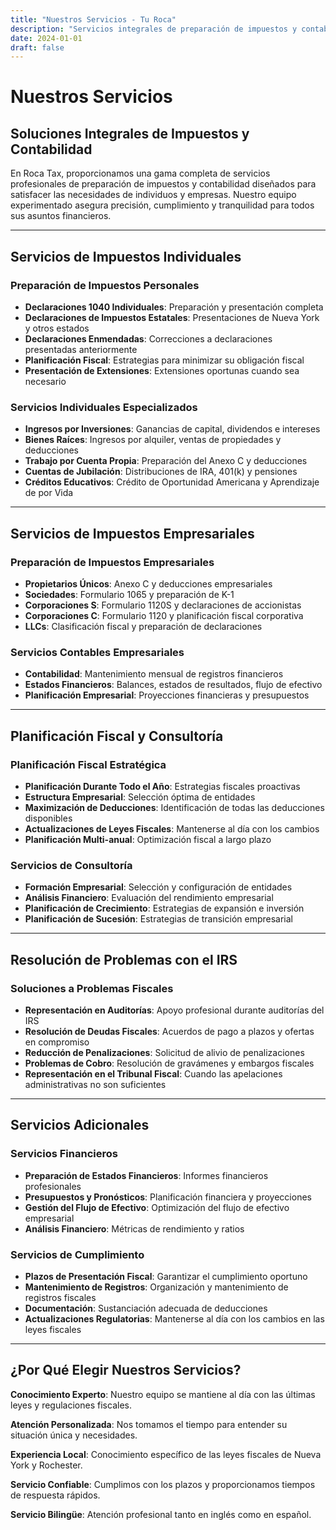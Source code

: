 ```yaml
---
title: "Nuestros Servicios - Tu Roca"
description: "Servicios integrales de preparación de impuestos y contabilidad para individuos y empresas en Rochester, NY."
date: 2024-01-01
draft: false
---
```


# Nuestros Servicios

## Soluciones Integrales de Impuestos y Contabilidad

En Roca Tax, proporcionamos una gama completa de servicios profesionales de preparación de impuestos y contabilidad diseñados para satisfacer las necesidades de individuos y empresas. Nuestro equipo experimentado asegura precisión, cumplimiento y tranquilidad para todos sus asuntos financieros.

---

## Servicios de Impuestos Individuales

### Preparación de Impuestos Personales
- **Declaraciones 1040 Individuales**: Preparación y presentación completa
- **Declaraciones de Impuestos Estatales**: Presentaciones de Nueva York y otros estados
- **Declaraciones Enmendadas**: Correcciones a declaraciones presentadas anteriormente
- **Planificación Fiscal**: Estrategias para minimizar su obligación fiscal
- **Presentación de Extensiones**: Extensiones oportunas cuando sea necesario

### Servicios Individuales Especializados
- **Ingresos por Inversiones**: Ganancias de capital, dividendos e intereses
- **Bienes Raíces**: Ingresos por alquiler, ventas de propiedades y deducciones
- **Trabajo por Cuenta Propia**: Preparación del Anexo C y deducciones
- **Cuentas de Jubilación**: Distribuciones de IRA, 401(k) y pensiones
- **Créditos Educativos**: Crédito de Oportunidad Americana y Aprendizaje de por Vida

---

## Servicios de Impuestos Empresariales

### Preparación de Impuestos Empresariales
- **Propietarios Únicos**: Anexo C y deducciones empresariales
- **Sociedades**: Formulario 1065 y preparación de K-1
- **Corporaciones S**: Formulario 1120S y declaraciones de accionistas
- **Corporaciones C**: Formulario 1120 y planificación fiscal corporativa
- **LLCs**: Clasificación fiscal y preparación de declaraciones

### Servicios Contables Empresariales
- **Contabilidad**: Mantenimiento mensual de registros financieros
- **Estados Financieros**: Balances, estados de resultados, flujo de efectivo
- **Planificación Empresarial**: Proyecciones financieras y presupuestos
---

## Planificación Fiscal y Consultoría

### Planificación Fiscal Estratégica
- **Planificación Durante Todo el Año**: Estrategias fiscales proactivas
- **Estructura Empresarial**: Selección óptima de entidades
- **Maximización de Deducciones**: Identificación de todas las deducciones disponibles
- **Actualizaciones de Leyes Fiscales**: Mantenerse al día con los cambios
- **Planificación Multi-anual**: Optimización fiscal a largo plazo

### Servicios de Consultoría
- **Formación Empresarial**: Selección y configuración de entidades
- **Análisis Financiero**: Evaluación del rendimiento empresarial
- **Planificación de Crecimiento**: Estrategias de expansión e inversión
- **Planificación de Sucesión**: Estrategias de transición empresarial

---

## Resolución de Problemas con el IRS

### Soluciones a Problemas Fiscales
- **Representación en Auditorías**: Apoyo profesional durante auditorías del IRS
- **Resolución de Deudas Fiscales**: Acuerdos de pago a plazos y ofertas en compromiso
- **Reducción de Penalizaciones**: Solicitud de alivio de penalizaciones
- **Problemas de Cobro**: Resolución de gravámenes y embargos fiscales
- **Representación en el Tribunal Fiscal**: Cuando las apelaciones administrativas no son suficientes

---

## Servicios Adicionales

### Servicios Financieros
- **Preparación de Estados Financieros**: Informes financieros profesionales
- **Presupuestos y Pronósticos**: Planificación financiera y proyecciones
- **Gestión del Flujo de Efectivo**: Optimización del flujo de efectivo empresarial
- **Análisis Financiero**: Métricas de rendimiento y ratios

### Servicios de Cumplimiento
- **Plazos de Presentación Fiscal**: Garantizar el cumplimiento oportuno
- **Mantenimiento de Registros**: Organización y mantenimiento de registros fiscales
- **Documentación**: Sustanciación adecuada de deducciones
- **Actualizaciones Regulatorias**: Mantenerse al día con los cambios en las leyes fiscales

---

## ¿Por Qué Elegir Nuestros Servicios?

**Conocimiento Experto**: Nuestro equipo se mantiene al día con las últimas leyes y regulaciones fiscales.

**Atención Personalizada**: Nos tomamos el tiempo para entender su situación única y necesidades.

**Experiencia Local**: Conocimiento específico de las leyes fiscales de Nueva York y Rochester.

**Servicio Confiable**: Cumplimos con los plazos y proporcionamos tiempos de respuesta rápidos.

**Servicio Bilingüe**: Atención profesional tanto en inglés como en español. 
